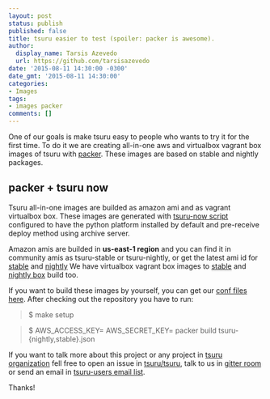 ```yaml
---
layout: post
status: publish
published: false
title: tsuru easier to test (spoiler: packer is awesome).
author:
  display_name: Tarsis Azevedo
  url: https://github.com/tarsisazevedo
date: '2015-08-11 14:30:00 -0300'
date_gmt: '2015-08-11 14:30:00'
categories:
- Images
tags:
- images packer
comments: []
---
```


One of our goals is make tsuru easy to people who wants to try it for
the first time. To do it we are creating all-in-one aws and virtualbox vagrant
box images of tsuru with [packer](https://packer.io). These images are based on
stable and nightly packages.

## packer + tsuru now

Tsuru all-in-one images are builded as amazon ami and as vagrant virtualbox
box. These images are generated with [tsuru-now script](https://github.com/tsuru/now) configured to have the python platform installed by
default and pre-receive deploy method using archive server.

Amazon amis are builded in **us-east-1 region** and you can find it in
community amis as tsuru-stable or tsuru-nightly,
or get the latest ami id for [stable](https://s3.amazonaws.com/tsuru-images/nightly-ami-id) and [nightly](https://s3.amazonaws.com/tsuru-images/nightly-ami-id)
We have virtualbox vagrant box images to [stable](https://s3.amazonaws.com/tsuru-images/tsuru-stable-virtualbox.box) and [nightly box](https://s3.amazonaws.com/tsuru-images/tsuru-nightly-virtualbox.box) build too.

If you want to build these images by yourself, you can get our [conf files here](https://github.com/tsuru/tsuru-packer).
After checking out the repository you have to run:

> $ make setup

> $ AWS_ACCESS_KEY=<your-access-key> AWS_SECRET_KEY=<your-secret-key> packer build tsuru-{nightly,stable}.json

If you want to talk more about this project or any project in [tsuru organization](https://github.com/tsuru) fell free to open
an issue in [tsuru/tsuru](https://github.com/tsuru/tsuru/issues), talk to us in [gitter room](gitter.im/tsuru/tsuru) or
send an email in [tsuru-users email list](https://groups.google.com/forum/#!forum/tsuru-users).

Thanks!
